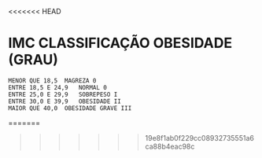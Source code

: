 <<<<<<< HEAD
# IMC	CLASSIFICAÇÃO	OBESIDADE (GRAU)
    MENOR QUE 18,5	MAGREZA 0
    ENTRE 18,5 E 24,9	NORMAL 0
    ENTRE 25,0 E 29,9	SOBREPESO I
    ENTRE 30,0 E 39,9	OBESIDADE II
    MAIOR QUE 40,0	OBESIDADE GRAVE	III
=======

>>>>>>> 19e8f1ab0f229cc08932735551a6ca88b4eac98c
